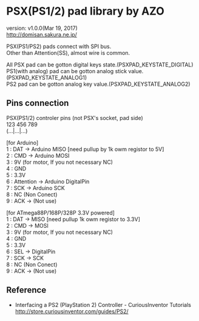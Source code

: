 PSX(PS1/2) pad library by AZO
=============================
version: v1.0.0(Mar 19, 2017)  
http://domisan.sakura.ne.jp/

PSX(PS1/PS2) pads connect with SPI bus.  
Other than Attention(SS), almost wire is common.  

All PSX pad can be gotton digital keys state.(PSXPAD_KEYSTATE_DIGITAL)  
PS1(with analog) pad can be  gotton analog stick value.(PSXPAD_KEYSTATE_ANALOG1)  
PS2 pad can be gotton analog key value.(PSXPAD_KEYSTATE_ANALOG2)  

Pins connection
---------------
PSX(PS1/2) controler pins (not PSX's socket, pad side)  
 123 456 789  
(...|...|...)  

[for Arduino]  
1 : DAT -> Arduino MISO [need pullup by 1k owm registor to 5V]  
2 : CMD -> Arduino MOSI  
3 : 9V (for motor, If you not necessary NC)  
4 : GND  
5 : 3.3V  
6 : Attention -> Arduino DigitalPin  
7 : SCK -> Arduino SCK  
8 : NC (Non Conect)  
9 : ACK -> (Not use)  

[for ATmega88P/168P/328P 3.3V powered]  
1 : DAT -> MISO [need pullup 1k owm registor to 3.3V]  
2 : CMD -> MOSI  
3 : 9V (for motor, If you not necessary NC)  
4 : GND  
5 : 3.3V  
6 : SEL -> DigitalPin  
7 : SCK -> SCK  
8 : NC (Non Conect)  
9 : ACK -> (Not use)  

Reference
---------
- Interfacing a PS2 (PlayStation 2) Controller - CuriousInventor Tutorials  
http://store.curiousinventor.com/guides/PS2/

